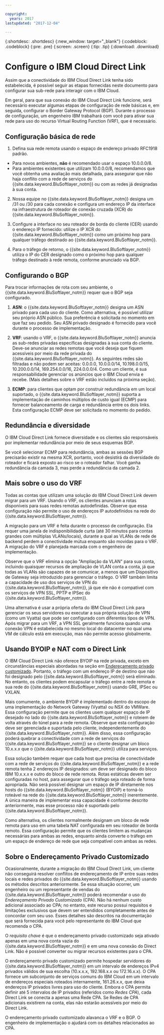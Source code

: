 ```yaml
---

copyright:
  years: 2017
lastupdated: "2017-12-04"

---
```


{:shortdesc: .shortdesc}
{:new_window: target="_blank"}
{:codeblock: .codeblock}
{:pre: .pre}
{:screen: .screen}
{:tip: .tip}
{:download: .download}

# Configure o IBM Cloud Direct Link

Assim que a conectividade do IBM Cloud Direct Link tenha sido estabelecida, é possível seguir as etapas
fornecidas neste documento para configurar sua sub-rede para interagir com o IBM Cloud.

Em geral, para que sua conexão do IBM Cloud Direct Link funcione, será necessário executar algumas etapas de
configuração de rede básicas e, em seguida, configurar o Border Gateway Protocol (BGP). Durante o processo de configuração, um engenheiro IBM trabalhará com você para ativar sua rede para uso do
recurso Virtual Routing Function (VRF), que é necessário.

## Configuração básica de rede

1. Defina sua rede remota usando o espaço de endereço privado RFC1918 padrão. 
 * Para novos ambientes, **não** é recomendado usar o espaço
10.0.0.0/8. 
 * Para ambientes existentes que utilizam 10.0.0.0/8, recomendamos que você obtenha uma avaliação mais
detalhada, para assegurar que não haja conflito com a rede de serviços do
{{site.data.keyword.BluSoftlayer_notm}}
ou com as redes já designadas à sua conta.

2. Nossa equipe no {{site.data.keyword.BluSoftlayer_notm}} designa um /31 ou /30 para cada
conexão e configura um endereço IP da interface na infraestrutura de roteador de conexão cruzada (XCR) do
{{site.data.keyword.BluSoftlayer_notm}}.  

3. Configure a interface no seu roteador de borda do cliente (CER) usando o endereço IP fornecido:
utilize o IP XCR do {{site.data.keyword.BluSoftlayer_notm}} como um próximo hop para
qualquer tráfego destinado ao {{site.data.keyword.BluSoftlayer_notm}}. 

4. Para o tráfego de retorno, o {{site.data.keyword.BluSoftlayer_notm}} utiliza o IP do CER
designado como o próximo hop para qualquer tráfego destinado à rede remota, conforme anunciado via BGP.

## Configurando o BGP

Para trocar informações de rota com seu ambiente, o {{site.data.keyword.BluSoftlayer_notm}} requer
que o BGP seja configurado.  

1. **ASN**: o {{site.data.keyword.BluSoftlayer_notm}} designa um
ASN privado para cada uso do cliente. Como alternativa, é possível utilizar seu próprio ASN público. Sua preferência é
solicitada no momento em que faz seu pedido. Seu ASN privado designado é fornecido para você durante o processo
de implementação.

2. **VRF**: usando o VRF, o {{site.data.keyword.BluSoftlayer_notm}} anuncia
as sub-redes privadas específicas designadas à sua conta do cliente.  Deve-se anunciar as redes remotas que
você deseja que fiquem acessíveis por meio da rede privada do {{site.data.keyword.BluSoftlayer_notm}}. As seguintes redes são filtradas e não podem ser aceitas: 0.0.0.0, 10.0.0.0/14, 10.198.0.0/15, 10.200.0.0/14,
169.254.0.0/16, 224.0.0.0/4. Como um cliente, é sua responsabilidade gerenciar os anúncios
que o IBM Cloud envia e recebe. (Mais detalhes sobre o VRF estão incluídos na próxima seção).

3. **ECMP**: para clientes que optam por construir redundância em um local
suportado, o {{site.data.keyword.BluSoftlayer_notm}} suporta a implementação de caminhos múltiplos
de custo igual (ECMP) para fornecer balanceamento de carga e redundância entre os dois links. Esta
configuração ECMP deve ser solicitada no momento do pedido.

## Redundância e diversidade

O IBM Cloud Direct Link fornece diversidade e os clientes são responsáveis por implementar redundância por meio de seus
esquemas BGP.

Se você selecionar ECMP para redundância, ambas as sessões BGP precisarão existir na mesma XCR, portanto, você desistirá da
diversidade do roteador e ficará exposto ao risco se o roteador falhar. Você ganha redundância da camada 3, mas perde a redundância da
camada 2.

## Mais sobre o uso do VRF

Todas as contas que utilizam uma solução do IBM Cloud Direct Link devem migrar para um VRF. Usando o VRF, os
clientes anunciam a rotas disponíveis para suas redes remotas autodefinidas. Observe que essa
configuração não permite o uso de endereços IP autodefinidos
na rede do {{site.data.keyword.BluSoftlayer_notm}}.

A migração para um VRF é feita durante o processo de configuração. Ela requer uma janela de
indisponibilidade curta (até 30 minutos para contas grandes com múltiplas VLANs/locais),
durante a qual as VLANs de rede de backend perdem a conectividade mútua enquanto são movidas para o VRF. A migração
do VRF é planejada marcada com o engenheiro de implementação.

Observe que o VRF elimina a opção "Ampliação da VLAN" para sua conta, incluindo quaisquer
recursos de ampliação de VLAN conta a conta, já que todas as VLANs são capazes de se comunicar, a menos que um
Dispositivo de Gateway seja introduzido para gerenciar o tráfego. O VRF também limita a capacidade de uso dos
serviços de VPN do {{site.data.keyword.BluSoftlayer_notm}}, já que
ele não é compatível com os serviços de VPN SSL, PPTP e IPSec
do {{site.data.keyword.BluSoftlayer_notm}}.   

Uma alternativa é usar a própria oferta do IBM Cloud Direct Link para gerenciar os seus servidores ou executar a sua própria
solução de VPN (como um Vyatta) que pode ser configurado com diferentes tipos de VPN. Após migrar para um VRF, a VPN SSL geralmente funciona quando uma conexão VPN é estabelecida no mesmo
local do datacenter no qual uma VM de cálculo está em execução, mas não permite acesso
globalmente.

## Usando BYOIP e NAT com o Direct Link
O IBM Cloud Direct Link não oferece BYOIP na rede privada, exceto em circunstâncias especiais abordadas
na seção em [Endereçamento privado customizado](#custom-private-addressing). Portanto, o
tráfego com um endereço IP de destino que não foi designado pelo
{{site.data.keyword.BluSoftlayer_notm}} será eliminado. No entanto, os clientes podem encapsular o
tráfego entre a rede remota e sua rede do {{site.data.keyword.BluSoftlayer_notm}} usando GRE,
IPSec ou VXLAN.  

Mais comumente, o ambiente BYOIP é implementado dentro do escopo de uma implementação do Network Gateway
(Vyatta) ou NSX do VMWare. Essa configuração permite que os clientes usem qualquer espaço de IP desejado no
lado do {{site.data.keyword.BluSoftlayer_notm}} e roteiem de volta através do túnel para a
rede remota. Observe que esta configuração deve ser gerenciada e suportada pelo cliente, independentemente do
{{site.data.keyword.BluSoftlayer_notm}}. Além disso, essa configuração poderá quebrar a conectividade
com a rede de serviços do {{site.data.keyword.BluSoftlayer_notm}} se o cliente designar um
bloco 10.x.x.x que o {{site.data.keyword.BluSoftlayer_notm}} utiliza para serviços. 

Essa solução também requer que cada host que precisa de conectividade com a rede de serviços do {{site.data.keyword.BluSoftlayer_notm}}
e a rede remota tenha 2 endereços IP designados: um deve ser designado do bloco IBM 10.x.x.x e outro do bloco de
rede remota. Rotas estáticas devem ser configuradas no host, para assegurar que o tráfego seja roteado de forma
apropriada. Não será possível designar um espaço de IP diretamente nos hosts do
{{site.data.keyword.BluSoftlayer_notm}} (BYOIP) e torná-lo roteável na rede do
{{site.data.keyword.BluSoftlayer_notm}} inerentemente. A única maneira de implementar essa capacidade
é conforme descrito anteriormente, mas esse processo não é suportado pelo
{{site.data.keyword.BluSoftlayer_notm}}.

Como alternativa, os clientes normalmente designam um bloco de rede remota para uso em uma
tabela NAT configurada em seu roteador de borda remoto. Essa configuração
permite que os clientes limitem as mudanças necessárias para ambas as redes, enquanto ainda converte o
tráfego em um espaço de endereço de rede que seja compatível com ambas as redes.

## Sobre o Endereçamento Privado Customizado

Ocasionalmente, durante a migração do IBM Cloud Direct Link, um cliente não conseguirá resolver conflitos de endereçamento de IP entre suas redes locais e redes privados do {{site.data.keyword.BluSoftlayer_notm}} usando os métodos descritos anteriormente. Se essa situação ocorrer, um
engenheiro ou um representante de vendas do {{site.data.keyword.BluSoftlayer_notm}}
poderá recomendar o uso do _Endereçamento Privado Customizado_ (CPA). Não há nenhum custo
adicional associado ao CPA; no entanto, este recurso possui requisitos e limitações exclusivos que devem
ser entendidos completamente antes de concordar com seu uso. Esses detalhes são descritos na documentação que
será fornecida para você pelo representante do IBM Cloud que recomenda o CPA. 

O _requisito chave_ é que o endereçamento privado customizado seja ativado apenas
em uma nova conta vazia do {{site.data.keyword.BluSoftlayer_notm}} e em uma nova conexão do Direct
Link. Não é possível converter ou migrar recursos existentes para o CPA.

O endereçamento privado customizado permite hospedar
servidores do {{site.data.keyword.BluSoftlayer_notm}}
em um intervalo de endereços IPv4 privados válidos de sua escolha (10.x.x.x, 192.168.x.x ou
172.16.x.x). O CPA fornece um subconjunto de serviços comuns do IBM Cloud em um intervalo de endereços
especiais roteados internamente, 161.26.x.x, que deixa endereços IP privados livres para uso do cliente. Embora o CPA permita definir até 5 intervalos de IP privados (referidos como _Redes CPA_), cada
Direct Link se conecta a apenas uma Rede CPA. Se Redes de CPA adicionais existirem na conta, elas não
estarão acessíveis por meio do Direct Link.

O endereçamento privado customizado alavanca o VRF e o BGP. O engenheiro de implementação o ajudará com
os detalhes relacionados ao CPA.
